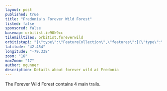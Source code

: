 ```yaml
---
layout: post
published: true
title: "Fredonia's Forever Wild Forest"
listed: false
sponsored: false
basemap: orbitist.ie90k9cc
tilemilltiles: orbitist.foreverwild
orbitistapi: "{\"type\":\"FeatureCollection\",\"features\":[{\"type\":\"Feature\",\"geometry\":{\"type\":\"Point\",\"coordinates\":[-79.337425314995,42.454296627124]},\"properties\":{\"name\":\"Forever Wild South Trail\",\"description\":\"\\n\\u003Cp\\u003EThis is the Forever Wild South Trail\\u003C\\/p\\u003E\\n\\n\\u003Csmall\\u003E\\u003C\\/small\\u003E\",\"field_image\":15,\"field_image_rendered\":null,\"field_sources\":15,\"field_sources_rendered\":null}},{\"type\":\"Feature\",\"geometry\":{\"type\":\"Point\",\"coordinates\":[-79.339442253113,42.456184480239]},\"properties\":{\"name\":\"Forever Wild North Trail\",\"description\":\"\\n\\u003Cp\\u003EThis is the Fredonia, Forever Wild North trail.\\u003C\\/p\\u003E\\n\\n\\u003Csmall\\u003E\\u003C\\/small\\u003E\",\"field_image\":14,\"field_image_rendered\":null,\"field_sources\":14,\"field_sources_rendered\":null}}]}"
latitude: "42.454"
longitude: "-79.338"
zoom: "16"
maxZoom: "17"
author: ngunner
description: Details about forever wild at Fredonia
---
```


The Forever Wild Forest contains 4 main trails.